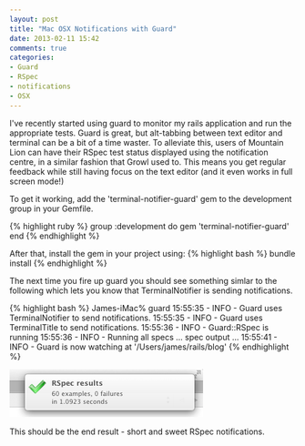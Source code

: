```yaml
---
layout: post
title: "Mac OSX Notifications with Guard"
date: 2013-02-11 15:42
comments: true
categories:
- Guard
- RSpec
- notifications
- OSX
---
```

I've recently started using guard to monitor my rails application and run the appropriate tests. Guard is great, but alt-tabbing between text editor and terminal can be a bit of a time waster.
To alleviate this, users of Mountain Lion can have their RSpec test status displayed using the notification centre, in a similar fashion that Growl used to. This means you get regular feedback while still having focus on the text editor (and it even works in full screen mode!)

To get it working, add the 'terminal-notifier-guard' gem to the development group in your Gemfile.

{% highlight ruby %}
group :development do
  gem 'terminal-notifier-guard'
end
{% endhighlight %}

After that, install the gem in your project using: {% highlight bash %} bundle install {% endhighlight %}

The next time you fire up guard you should see something simlar to the following which lets you know that TerminalNotifier is sending notifications.

{% highlight bash %}
James-iMac% guard
15:55:35 - INFO - Guard uses TerminalNotifier to send notifications.
15:55:35 - INFO - Guard uses TerminalTitle to send notifications.
15:55:36 - INFO - Guard::RSpec is running
15:55:36 - INFO - Running all specs
... spec output ...
15:55:41 - INFO - Guard is now watching at '/Users/james/rails/blog'
{% endhighlight %}

![RSpec results using OSX Notifications](/img/guard-rspec-osx-notification.png)

This should be the end result - short and sweet RSpec notifications.
